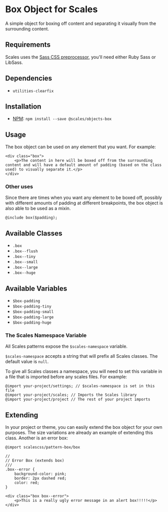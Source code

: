 # Box Object for Scales

A simple object for boxing off content and separating it visually from the surrounding content.

## Requirements

Scales uses the [Sass CSS preprocessor](http://sass-lang.com/), you'll need either Ruby Sass or LibSass.

## Dependencies

* `utilities-clearfix`

## Installation

* [NPM](http://npmjs.com): `npm install --save @scales/objects-box`

## Usage

The box object can be used on any element that you want. For example:

```
<div class="box">
    <p>The content in here will be boxed off from the surrounding content and will have a default amount of padding (based on the class used) to visually separate it.</p>
</div>
```

### Other uses

Since there are times when you want any element to be boxed off, possibly with different amounts of padding at different breakpoints, the box object is also able to be used as a mixin.

```
@include box($padding);
```

## Available Classes

* `.box`
* `.box--flush`
* `.box--tiny`
* `.box--small`
* `.box--large`
* `.box--huge`

## Available Variables

* `$box-padding`
* `$box-padding-tiny`
* `$box-padding-small`
* `$box-padding-large`
* `$box-padding-huge`

### The Scales Namespace Variable

All Scales patterns expose the `$scales-namespace` variable.

`$scales-namespace` accepts a string that will prefix all Scales classes. The default value is `null`.

To give all Scales classes a namespace, you will need to set this variable in a file that is imported before any scales files. For example:

```
@import your-project/settings; // $scales-namespace is set in this file
@import your-project/scales; // Imports the Scales library
@import your-project/project // The rest of your project imports
```

## Extending

In your project or theme, you can easily extend the box object for your own purposes. The size variations are already an example of extending this class. Another is an error box:

```
@import scalescss/pattern-box/box

//
// Error Box (extends box)
///
.box--error {
    background-color: pink;
    border: 2px dashed red;
    color: red;
}
```
```
<div class="box box--error">
    <p>This is a really ugly error message in an alert box!!!!!</p>
</div>
```
